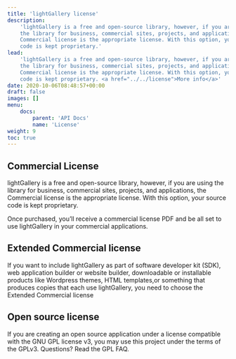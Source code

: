 ```yaml
---
title: 'lightGallery license'
description:
    'lightGallery is a free and open-source library, however, if you are using
    the library for business, commercial sites, projects, and applications, the
    Commercial license is the appropriate license. With this option, your source
    code is kept proprietary.'
lead:
    'lightGallery is a free and open-source library, however, if you are using
    the library for business, commercial sites, projects, and applications, the
    Commercial license is the appropriate license. With this option, your source
    code is kept proprietary. <a href="../../license">More info</a>'
date: 2020-10-06T08:48:57+00:00
draft: false
images: []
menu:
    docs:
        parent: 'API Docs'
        name: 'License'
weight: 9
toc: true
---
```


## Commercial License

lightGallery is a free and open-source library, however, if you are using the
library for business, commercial sites, projects, and applications, the
Commercial license is the appropriate license. With this option, your source
code is kept proprietary.

Once purchased, you’ll receive a commercial license PDF and be all set to use
lightGallery in your commercial applications.

## Extended Commercial license

If you want to include lightGallery as part of software developer kit (SDK), web application builder or website builder, downloadable or installable products like Wordpress themes, HTML templates,or something that produces copies that each use lightGallery, you need to choose the Extended Commercial license

## Open source license

If you are creating an open source application under a license compatible with
the GNU GPL license v3, you may use this project under the terms of the GPLv3.
Questions? Read the GPL FAQ.
